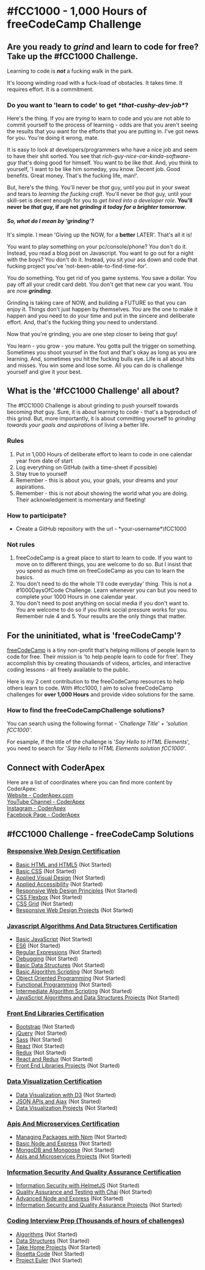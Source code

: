 # #fCC1000 - 1,000 Hours of freeCodeCamp Challenge
## Are you ready to *grind* and learn to code for free? Take up the #fCC1000 Challenge. 

Learning to code is ***not*** a fucking walk in the park.  

It's looong winding road with a fuck-load of obstacles. It takes time. It requires effort. It is a commitment. 

### Do you want to 'learn to code' to get *\*that-cushy-dev-job\**?

Here's the thing. If you are *trying* to learn to code and you are not able to commit yourself to the process of learning - odds are that you aren't seeing the results that you want for the efforts that you are putting in. I've got news for you. You're doing it wrong, mate. 

It is easy to look at developers/programmers who have a nice job and seem to have their shit sorted. You see that *rich-guy-nice-car-kinda-software-guy* that's doing good for himself. You want to be like *that*. And, you think to yourself, 'I want to be like him someday, you know. Decent job. Good benefits. Great money. That's the fucking life, man!'.

But, here's the thing. You'll never be *that* guy, until you put in your sweat and tears to *learning the fucking craft*. You'll never be *that* guy, until your skill-set is decent enough for you to *get hired into a developer role*. **You'll never be *that* guy, if are not _grinding it today for a brighter tomorrow_**. 

#### *So, what do I mean by 'grinding'?*   
It's simple. I mean 'Giving up the NOW, for a **better** LATER'. That's all it is!

You want to play something on your pc/console/phone? You don't do it. Instead, you read a blog post on Javascript. You want to go out for a night with the boys? You don't do it. Instead, you sit your ass down and code that fucking project you've 'not-been-able-to-find-time-for'.  

You do something. You get rid of you game systems. You save a dollar. You pay off all your credit card debt. You don't get that new car you want. You are *now **grinding***.

Grinding is taking care of NOW, and building a FUTURE so that you can enjoy it. Things don't just happen by themselves. *You* are the one to make it happen and you need to do your time and put in the sincere and deliberate effort. And, that's the fucking thing you need to understand. 

Now that you're grinding, you are one step closer to being *that* guy!

You learn - you grow - you mature. You gotta pull the trigger on something. Sometimes you shoot yoursef in the foot and that's okay as long as you are learning. And, sometimes you hit the fucking bulls eye. Life is all about hits and misses. You win some and lose some. All you can do is challenge yourself and give it your best. 

## What is the '#fCC1000 Challenge' all about?

The #fCC1000 Challenge is about grinding to push yourself towards becoming *that* guy. Sure, it is about learning to code - that's a byproduct of this grind. But, more importantly, it is about committing yourself to *grinding towards your goals and aspirations* of living a better life.  

### Rules
1. Put in 1,000 Hours of deliberate effort to learn to code in one calendar year from date of start
2. Log everything on GitHub \(with a time-sheet if possible\)
3. Stay true to yourself
4. Remember - this is about you, your goals, your dreams and your aspirations. 
5. Remember - this is not about showing the world what you are doing. Their acknowledgement is momentary and fleeting! 

### How to participate?
- Create a GitHub repository with the url - \*your-username\*\fCC1000

### Not rules
1. freeCodeCamp is a great place to start to learn to code. If you want to move on to different things, you are welcome to do so. But I insist that you spend as much time on freeCodeCamp as you can to learn the basics.  
2. You don't need to do the whole 'I'll code everyday' thing. This is not a #1000DaysOfCode Challenge. Learn whenever you can but you need to complete your 1000 Hours in one calendar year. 
3. You don't need to post anything on social media if you don't want to. You are welcome to do so if you think social pressure works for you. Remember rule 4 and 5. Your results are the only things that matter. 

## For the uninitiated, what is 'freeCodeCamp'?
[freeCodeCamp](https://www.freecodecamp.org/) is a tiny non-profit that's helping millions of people learn to code for free. Their mission is 'to help people learn to code for free'. They accomplish this by creating thousands of videos, articles, and interactive coding lessons - all freely available to the public.

Here is my 2 cent contribution to the freeCodeCamp resources to help others learn to code. With #fcc1000, I aim to solve freeCodeCamp challenges for **over 1,000 Hours** and provide video solutions for the same.  

### How to find the freeCodeCampChallenge solutions?

You can search using the following format - *\'Challenge Title\' + \'solution fCC1000\'*.  

For esample, if the title of the challenge is '*Say Hello to HTML Elements*', you need to search for '*Say Hello to HTML Elements solution fCC1000*'.

## Connect with CoderApex

Here are a list of coordinates where you can find more content by CoderApex:  
[Website - CoderApex.com](https://www.coderapex.com/)  
[YouTube Channel - CoderApex](https://www.youtube.com/channel/UCBerXSfE4lrd3E0oFJqrYCQ)  
[Instagram - CoderApex](https://www.instagram.com/coderapex/)  
[Facebook Page - CoderApex](https://www.facebook.com/coderapex/)  

## #fCC1000 Challenge - freeCodeCamp Solutions
### [Responsive Web Design Certification](1-ResponsiveWebDesignCertification/) 
- [Basic HTML and HTML5](1-ResponsiveWebDesignCertification/1-Basic-HTML-and-HTML5.md) \(Not Started\)
- [Basic CSS](1-ResponsiveWebDesignCertification/2-Basic-CSS.md) \(Not Started\)
- [Applied Visual Design](1-ResponsiveWebDesignCertification/3-Applied-Visual-Design.md) \(Not Started\)
- [Applied Accessibility](1-ResponsiveWebDesignCertification/4-Applied-Accessibility.md) \(Not Started\)
- [Responsive Web Design Principles](1-ResponsiveWebDesignCertification/5-Responsive-Web-Design-Principles.md) \(Not Started\)
- [CSS Flexbox](1-ResponsiveWebDesignCertification/6-CSS-Flexbox.md) \(Not Started\)
- [CSS Grid](1-ResponsiveWebDesignCertification/7-CSS-Grid.md) \(Not Started\)
- [Responsive Web Design Projects](1-ResponsiveWebDesignCertification/8-Responsive-Web-Design-Projects.md) \(Not Started\)

### [Javascript Algorithms And Data Structures Certification](2-JavascriptAlgorithmsAndDataStructuresCertification/) 
- [Basic JavaScript](2-JavascriptAlgorithmsAndDataStructuresCertification/1-Basic-JavaScript.md) \(Not Started\)
- [ES6](2-JavascriptAlgorithmsAndDataStructuresCertification/2-ES6.md) \(Not Started\)
- [Regular Expressions](2-JavascriptAlgorithmsAndDataStructuresCertification/3-Regular-Expressions.md) \(Not Started\)
- [Debugging](2-JavascriptAlgorithmsAndDataStructuresCertification/4-Debugging.md) \(Not Started\)
- [Basic Data Structures](2-JavascriptAlgorithmsAndDataStructuresCertification/5-Basic-Data-Structures.md) \(Not Started\)
- [Basic Algorithm Scripting](2-JavascriptAlgorithmsAndDataStructuresCertification/6-Basic-Algorithm-Scripting.md) \(Not Started\)
- [Object Oriented Programming](2-JavascriptAlgorithmsAndDataStructuresCertification/7-Object-Oriented-Programming.md) \(Not Started\)
- [Functional Programming](2-JavascriptAlgorithmsAndDataStructuresCertification/8-Functional-Programming.md) \(Not Started\)
- [Intermediate Algorithm Scripting](2-JavascriptAlgorithmsAndDataStructuresCertification/9-Intermediate-Algorithm-Scripting.md) \(Not Started\)
- [JavaScript Algorithms and Data Structures Projects](2-JavascriptAlgorithmsAndDataStructuresCertification/10-JavaScript-Algorithms-and-Data-Structures-Projects.md) \(Not Started\)

### [Front End Libraries Certification](3-FrontEndLibrariesCertification/)
- [Bootstrap](3-FrontEndLibrariesCertification/1-Bootstrap.md) \(Not Started\)
- [jQuery](3-FrontEndLibrariesCertification/2-jQuery.md) \(Not Started\)
- [Sass](3-FrontEndLibrariesCertification/3-Sass.md) \(Not Started\)
- [React](3-FrontEndLibrariesCertification/4-React.md) \(Not Started\)
- [Redux](3-FrontEndLibrariesCertification/5-Redux.md) \(Not Started\)
- [React and Redux](3-FrontEndLibrariesCertification/6-React-and-Redux.md) \(Not Started\)
- [Front End Libraries Projects](3-FrontEndLibrariesCertification/7-Front-End-Libraries-Projects.md) \(Not Started\)

### [Data Visualization Certification](4-DataVisualizationCertification/) 
- [Data Visualization with D3](4-DataVisualizationCertification/1-Data-Visualization-with-D3.md) \(Not Started\)
- [JSON APIs and Ajax](4-DataVisualizationCertification/2-JSON-APIs-and-Ajax.md) \(Not Started\)
- [Data Visualization Projects](4-DataVisualizationCertification/3-Data-Visualization-Projects.md) \(Not Started\)

### [Apis And Microservices Certification](5-ApisAndMicroservicesCertification/)
- [Managing Packages with Npm](5-ApisAndMicroservicesCertification/1-Managing-Packages-with-Npm.md) \(Not Started\)
- [Basic Node and Express](5-ApisAndMicroservicesCertification/2-Basic-Node-and-Express.md) \(Not Started\)
- [MongoDB and Mongoose](5-ApisAndMicroservicesCertification/3-MongoDB-and-Mongoose.md) \(Not Started\)
- [Apis and Microservices Projects](5-ApisAndMicroservicesCertification/4-Apis-and-Microservices-Projects.md) \(Not Started\)

### [Information Security And Quality Assurance Certification](6-InformationSecurityAndQualityAssuranceCertification/) 
- [Information Security with HelmetJS](6-InformationSecurityAndQualityAssuranceCertification/1-Information-Security-with-HelmetJS.md) \(Not Started\)
- [Quality Assurance and Testing with Chai](6-InformationSecurityAndQualityAssuranceCertification/2-Quality-Assurance-and-Testing-with-Chai.md) \(Not Started\)
- [Advanced Node and Express](6-InformationSecurityAndQualityAssuranceCertification/3-Advanced-Node-and-Express.md) \(Not Started\)
- [Information Security and Quality Assurance Projects](6-InformationSecurityAndQualityAssuranceCertification/4-Information-Security-and-Quality-Assurance-Projects.md) \(Not Started\)

### [Coding Interview Prep \(Thousands of hours of challenges\)](7-CodingInterviewPrep/)
- [Algorithms](7-CodingInterviewPrep/1-Algorithms.md) \(Not Started\)
- [Data Structures](7-CodingInterviewPrep/2-Data-Structures.md) \(Not Started\)
- [Take Home Projects](7-CodingInterviewPrep/3-Take-Home-Projects.md) \(Not Started\)
- [Rosetta Code](7-CodingInterviewPrep/4-Rosetta-Code.md) \(Not Started\)
- [Project Euler](7-CodingInterviewPrep/5-Project-Euler.md) \(Not Started\)

